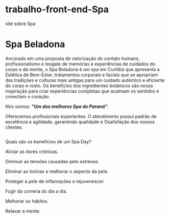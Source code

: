 # trabalho-front-end-Spa
site sobre Spa
<!DOCTYPE html>
<html lang="pt-br">
 <meta charset = "UTF-8"> 
  
<h1>Spa Beladona</h1>

<p> 
Ancorado em uma proposta de valorização do contato humano, profissionalismo e resgate de memórias e experiências de cuidados do corpo e da mente, o Spa Beladona é um spa em Curitiba que apresenta a Estética de Bem-Estar, tratamentos corporais e faciais que se apropriam das tradições e culturas mais antigas para um cuidado autêntico e eficiente do corpo e rosto. Os benefícios dos ingredientes botânicos são nossa inspiração para criar experiências completas que acalmam os sentidos e conectam o coração.</p>

<p><em> Nós somos: <strong>"Um dos melhores Spa do Paraná"</strong>.</em></p>

<p> Oferecemos profissionais experientes. 
    O atendimento possui padrão de excelência e agilidade, garantindo qualidade e Osatisfação dos nossos clientes.</p>

 <img src="https://solangefreire.com.br/wp-content/uploads/2019/07/2-5-768x493.jpg" alt="">
<p> Quais são os benefícios de um Spa Day?</p>
<p> Aliviar as dores crônicas.</p>
<p> Diminuir as tensões causadas pelo estresse.</p>
<p> Eliminar as toxinas e melhorar o aspecto da pele.</p>
<p> Proteger a pele de inflamações e rejuvenescer.</p>
<p> Fugir da correria do dia a dia.</p>
<p> Melhorar os hábitos.</p>
<p> Relaxar a mente.</p>
 
<img src="https://images.e-tsw.com/_lib/b2b2c-sites/amr/sunmx21/img/servicios/your-spa-day/slider/6.jpg" alt="">
</html>
